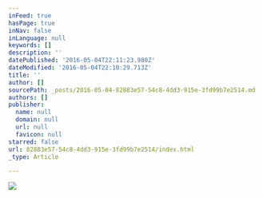 ```yaml
---
inFeed: true
hasPage: true
inNav: false
inLanguage: null
keywords: []
description: ''
datePublished: '2016-05-04T22:11:23.980Z'
dateModified: '2016-05-04T22:10:29.713Z'
title: ''
author: []
sourcePath: _posts/2016-05-04-82883e57-54c8-4dd3-915e-3fd99b7e2514.md
authors: []
publisher:
  name: null
  domain: null
  url: null
  favicon: null
starred: false
url: 82883e57-54c8-4dd3-915e-3fd99b7e2514/index.html
_type: Article

---
```

![](https://the-grid-user-content.s3-us-west-2.amazonaws.com/5cfc46ec-afe0-4f3c-afda-8d2af8a12f5e.png)